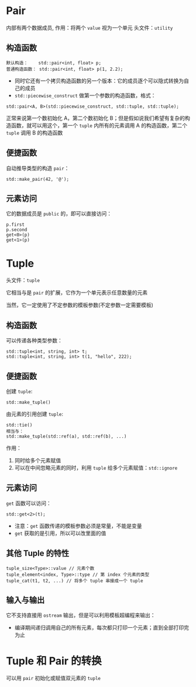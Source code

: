 # Pair

内部有两个数据成员, 作用：将两个 `value` 视为一个单元
头文件：`utility`

## 构造函数

```
默认构造：    std::pair<int, float> p;
普通构造函数： std::pair<int, float> p(1, 2.2);
```

- 同时它还有一个拷贝构造函数的另一个版本：它的成员逐个可以隐式转换为自己的成员
- `std::piecewise_construct` 做第一个参数的构造函数，格式：
```
std::pair<A, B>(std::piecewise_construct, std::tuple, std::tuple);
```
正常来说第一个数初始化 A，第二个数初始化 B；但是假如说我们希望有复杂的构造函数，就可以用这个，第一个 `tuple` 内所有的元素调用 A 的构造函数，第二个 `tuple` 调用 B 的构造函数

## 便捷函数

自动推导类型的构造 `pair`：
```
std::make_pair(42, '@');
```

## 元素访问

它的数据成员是 `public` 的，即可以直接访问：
```
p.first
p.second
get<0>(p)
get<1>(p)
```

# Tuple

头文件：`tuple`

它相当与是 `pair` 的扩展，它作为一个单元表示任意数量的元素

当然，它一定使用了不定参数的模板参数(不定参数一定需要模板)

## 构造函数

可以传递各种类型参数：
```
std::tuple<int, string, int> t;
std::tuple<int, string, int> t(1, "hello", 222);
```

## 便捷函数

创建 `tuple`:
```
std::make_tuple()
```

由元素的引用创建 `tuple`:
```
std::tie()
相当与：
std::make_tuple(std::ref(a), std::ref(b), ...)
```
作用：
1. 同时给多个元素赋值
2. 可以在中间忽略元素的同时，利用 `tuple` 给多个元素赋值：`std::ignore`

## 元素访问

`get` 函数可以访问：
```
std::get<2>(t);
```
- 注意：`get` 函数传递的模板参数必须是常量，不能是变量
- `get` 获取的是引用，所以可以改里面的值

## 其他 Tuple 的特性

```
tuple_size<Type>::value // 元素个数
tuple_element<index, Type>::type // 第 index 个元素的类型
tuple_cat(t1, t2, ...) // 将多个 tuple 串接成一个 tuple
```

## 输入与输出

它不支持直接用 `ostream` 输出，但是可以利用模板超编程来输出：
- 编译期间递归调用自己的所有元素，每次都只打印一个元素；直到全部打印完为止

# Tuple 和 Pair 的转换

可以用 `pair` 初始化或赋值双元素的 `tuple`